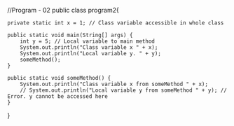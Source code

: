 //Program - 02
public class program2{

    private static int x = 1; // Class variable accessible in whole class

    public static void main(String[] args) {
        int y = 5; // Local variable to main method
        System.out.println("Class variable x " + x);
        System.out.println("Local variable y. " + y);
        someMethod();
    }

    public static void someMethod() {
        System.out.println("Class variable x from someMethod " + x);
        // System.out.println("Local variable y from someMethod " + y); // Error. y cannot be accessed here
    }
}

